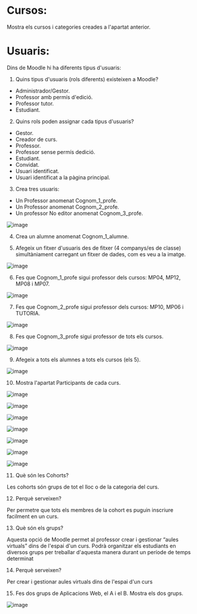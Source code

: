 # Cursos:

Mostra els cursos i categories creades a l'apartat anterior.

# Usuaris:

Dins de Moodle hi ha diferents tipus d'usuaris:

1. Quins tipus d'usuaris (rols diferents) existeixen a Moodle?

- Administrador/Gestor.
- Professor amb permís d'edició.
- Professor tutor.
- Estudiant.

2. Quins rols poden assignar cada tipus d'usuaris?

- Gestor.
- Creador de curs.
- Professor.
- Professor sense permís dedició.
- Estudiant.
- Convidat.
- Usuari identificat.
- Usuari identificat a la pàgina principal.

3. Crea tres usuaris:
  - Un Professor anomenat Cognom_1_profe.
  - Un Professor anomenat Cognom_2_profe.
  - Un professor No editor anomenat Cognom_3_profe.
  
  ![image](https://user-images.githubusercontent.com/104194787/213478043-ff0854de-7906-43a8-bf76-9e8bb6f49c49.png)

  
4.  Crea un alumne anomenat Cognom_1_alumne.

5.  Afegeix un fitxer d'usuaris des de fitxer (4 companys/es de classe) simultàniament carregant un fitxer de dades, com es veu a la imatge.

![image](https://user-images.githubusercontent.com/104194787/213475569-2f1e2bb7-f429-4127-bd71-f14ae85524ef.png)


6. Fes que Cognom_1_profe sigui professor dels cursos: MP04, MP12, MP08 i MP07.

![image](https://user-images.githubusercontent.com/104194787/213479304-e527fc72-de4f-46da-86df-d9d8d307379f.png)

7. Fes que Cognom_2_profe sigui professor dels cursos: MP10, MP06 i TUTORIA.

![image](https://user-images.githubusercontent.com/104194787/213479606-86deef69-aa2d-4541-a8b7-292b8d773a90.png)

8. Fes que Cognom_3_profe sigui professor de tots els cursos.

![image](https://user-images.githubusercontent.com/104194787/213480266-4dad473d-f4df-44b1-9a36-37efc075efe8.png)

9. Afegeix a tots els alumnes a tots els cursos (els 5).

![image](https://user-images.githubusercontent.com/104194787/213481193-8287f078-9fe8-487a-baa0-e58c5a2d99ae.png)

10. Mostra l'apartat Participants de cada curs.

![image](https://user-images.githubusercontent.com/104194787/213481870-ebafcd6b-060c-4064-9155-46c751363d93.png)

![image](https://user-images.githubusercontent.com/104194787/213481967-b067aedd-7689-4da8-a414-0c59536fd799.png)

![image](https://user-images.githubusercontent.com/104194787/213482043-8bacf771-93d6-487f-b9ae-6de8f2b50e40.png)

![image](https://user-images.githubusercontent.com/104194787/213482127-c30d5769-b547-466c-ad40-94df4a18a0f6.png)

![image](https://user-images.githubusercontent.com/104194787/213482492-a2b1eeb4-d449-4f39-866e-35b5fac61f9e.png)

![image](https://user-images.githubusercontent.com/104194787/213482568-230313d2-1ccd-4f28-a213-7ff7d51c8a57.png)

![image](https://user-images.githubusercontent.com/104194787/213482657-a706fe57-ec02-4198-8e0a-1ca403778f6f.png)

11. Què són les Cohorts? 

Les cohorts són grups de tot el lloc o de la categoria del curs.

12. Perquè serveixen?

Per permetre que tots els membres de la cohort es puguin inscriure facilment en un curs.

13. Què són els grups?

Aquesta opció de Moodle permet al professor crear i gestionar “aules virtuals” dins de l'espai d'un curs. Podrà organitzar els estudiants en diversos grups per treballar d'aquesta manera durant un període de temps determinat

14. Perquè serveixen?

Per crear i gestionar aules virtuals dins de l'espai d'un curs

15. Fes dos grups de Aplicacions Web, el A i el B. Mostra els dos grups.

![image](https://user-images.githubusercontent.com/104194787/213482981-781f90e2-b8b2-437f-b0a2-a1d2de43aa59.png)

